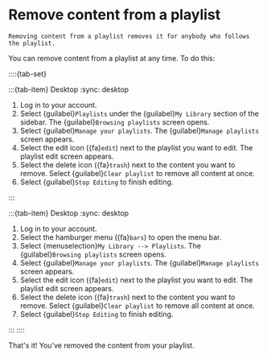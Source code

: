 # Remove content from a playlist

```{warning}
Removing content from a playlist removes it for anybody who follows the playlist.
```

You can remove content from a playlist at any time. To do this:

::::{tab-set}

:::{tab-item} Desktop
:sync: desktop

1. Log in to your account.
2. Select {guilabel}`Playlists` under the {guilabel}`My Library` section of the sidebar. The {guilabel}`Browsing playlists` screen opens.
3. Select {guilabel}`Manage your playlists`. The {guilabel}`Manage playlists` screen appears.
4. Select the edit icon ({fa}`edit`) next to the playlist you want to edit. The playlist edit screen appears.
5. Select the delete icon ({fa}`trash`) next to the content you want to remove. Select {guilabel}`Clear playlist` to remove all content at once.
6. Select {guilabel}`Stop Editing` to finish editing.

:::

:::{tab-item} Desktop
:sync: desktop

1. Log in to your account.
2. Select the hamburger menu ({fa}`bars`) to open the menu bar.
3. Select {menuselection}`My Library --> Playlists`. The {guilabel}`Browsing playlists` screen opens.
4. Select {guilabel}`Manage your playlists`. The {guilabel}`Manage playlists` screen appears.
5. Select the edit icon ({fa}`edit`) next to the playlist you want to edit. The playlist edit screen appears.
6. Select the delete icon ({fa}`trash`) next to the content you want to remove. Select {guilabel}`Clear playlist` to remove all content at once.
7. Select {guilabel}`Stop Editing` to finish editing.

:::
::::

That's it! You've removed the content from your playlist.
